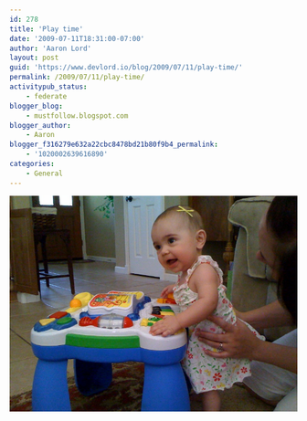 ```yaml
---
id: 278
title: 'Play time'
date: '2009-07-11T18:31:00-07:00'
author: 'Aaron Lord'
layout: post
guid: 'https://www.devlord.io/blog/2009/07/11/play-time/'
permalink: /2009/07/11/play-time/
activitypub_status:
    - federate
blogger_blog:
    - mustfollow.blogspot.com
blogger_author:
    - Aaron
blogger_f316279e632a22cbc8478bd21b80f9b4_permalink:
    - '1020002639616890'
categories:
    - General
---
```


<p class="mobile-photo"><a href="/assets/img/2011/10/photo-773310.jpg"><img src="/assets/img/2011/10/photo-773310.jpg?w=300" border="0" alt="" /></a></p><div class="blogger-post-footer"><img width='1' height='1' src="https://www.devlord.io/blog/play-time/"' /></div>